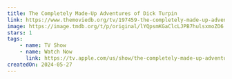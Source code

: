```yaml
---
title: The Completely Made-Up Adventures of Dick Turpin
link: https://www.themoviedb.org/tv/197459-the-completely-made-up-adventures-of-dick-turpin
image: https://image.tmdb.org/t/p/original/lYQpsmKGaClcLJPB7hulsxmoZO6.jpg
stars: 1
tags:
    - name: TV Show
    - name: Watch Now
      link: https://tv.apple.com/us/show/the-completely-made-up-adventures-of-dick-turpin/umc.cmc.37r7vskzmm8hk2pfbzaxlcwzg
createdOn: 2024-05-27
---
```


